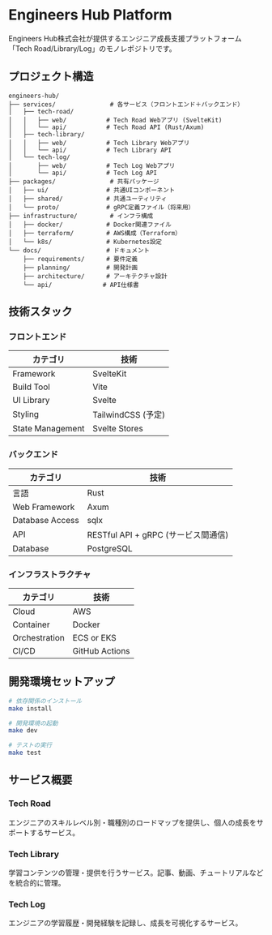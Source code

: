 # Engineers Hub Platform

Engineers Hub株式会社が提供するエンジニア成長支援プラットフォーム「Tech Road/Library/Log」のモノレポジトリです。

## プロジェクト構造

```
engineers-hub/
├── services/               # 各サービス（フロントエンド＋バックエンド）
│   ├── tech-road/
│   │   ├── web/           # Tech Road Webアプリ (SvelteKit)
│   │   └── api/           # Tech Road API (Rust/Axum)
│   ├── tech-library/
│   │   ├── web/           # Tech Library Webアプリ
│   │   └── api/           # Tech Library API
│   └── tech-log/
│       ├── web/           # Tech Log Webアプリ
│       └── api/           # Tech Log API
├── packages/               # 共有パッケージ
│   ├── ui/                # 共通UIコンポーネント
│   ├── shared/            # 共通ユーティリティ
│   └── proto/             # gRPC定義ファイル（将来用）
├── infrastructure/         # インフラ構成
│   ├── docker/            # Docker関連ファイル
│   ├── terraform/         # AWS構成（Terraform）
│   └── k8s/               # Kubernetes設定
└── docs/                  # ドキュメント
    ├── requirements/      # 要件定義
    ├── planning/          # 開発計画
    ├── architecture/      # アーキテクチャ設計
    └── api/              # API仕様書
```

## 技術スタック

### フロントエンド
| カテゴリ | 技術 |
|---|---|
| Framework | SvelteKit |
| Build Tool | Vite |
| UI Library | Svelte |
| Styling | TailwindCSS (予定) |
| State Management | Svelte Stores |

### バックエンド
| カテゴリ | 技術 |
|---|---|
| 言語 | Rust |
| Web Framework | Axum |
| Database Access | sqlx |
| API | RESTful API + gRPC (サービス間通信) |
| Database | PostgreSQL |

### インフラストラクチャ
| カテゴリ | 技術 |
|---|---|
| Cloud | AWS |
| Container | Docker |
| Orchestration | ECS or EKS |
| CI/CD | GitHub Actions |

## 開発環境セットアップ

```bash
# 依存関係のインストール
make install

# 開発環境の起動
make dev

# テストの実行
make test
```

## サービス概要

### Tech Road
エンジニアのスキルレベル別・職種別のロードマップを提供し、個人の成長をサポートするサービス。

### Tech Library
学習コンテンツの管理・提供を行うサービス。記事、動画、チュートリアルなどを統合的に管理。

### Tech Log
エンジニアの学習履歴・開発経験を記録し、成長を可視化するサービス。